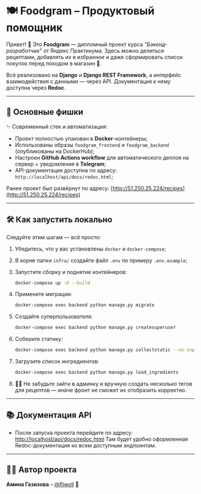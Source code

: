 # 🍽️ Foodgram – Продуктовый помощник

Привет! 👋 Это **Foodgram** — дипломный проект курса *"Бэкенд-разработчик"* от Яндекс Практикума. Здесь можно делиться рецептами, добавлять их в избранное и даже сформировать список покупок перед походом в магазин 🛒.

Всё реализовано на **Django** и **Django REST Framework**, а интерфейс взаимодействия с данными — через API. Документация к нему доступна через **Redoc**.

---

## 🚀 Основные фишки

✨ Современный стек и автоматизация:

* Проект полностью упакован в **Docker**-контейнеры;
* Использованы образы `foodgram_frontend` и `foodgram_backend` (опубликованы на DockerHub);
* Настроен **GitHub Actions workflow** для автоматического деплоя на сервер + уведомления в **Telegram**;
* API-документация доступна по адресу: `http://localhost/api/docs/redoc.html`;

Ранее проект был развёрнут по адресу: [http://51.250.25.224/recipes](http://51.250.25.224/recipes)

---

## 🛠️ Как запустить локально

Следуйте этим шагам — всё просто:

1. Убедитесь, что у вас установлены `docker` и `docker-compose`;

2. В корне папки `infra/` создайте файл `.env` по примеру `.env.example`;

3. Запустите сборку и поднятие контейнеров:

   ```bash
   docker-compose up -d --build
   ```

4. Примените миграции:

   ```bash
   docker-compose exec backend python manage.py migrate
   ```

5. Создайте суперпользователя:

   ```bash
   docker-compose exec backend python manage.py createsuperuser
   ```

6. Соберите статику:

   ```bash
   docker-compose exec backend python manage.py collectstatic --no-input
   ```

7. Загрузите список ингредиентов:

   ```bash
   docker-compose exec backend python manage.py load_ingredients
   ```

8. 👩‍🍳 Не забудьте зайти в админку и вручную создать несколько тегов для рецептов — иначе фронт не сможет их отобразить корректно.

---

## 📚 Документация API

* После запуска проекта перейдите по адресу:
  [http://localhost/api/docs/redoc.html](http://localhost/api/docs/redoc.html)
  Там будет удобно оформленная Redoc-документация ко всем доступным эндпоинтам.

---

## 👩‍💻 Автор проекта

**Амина Газизова** – [@fliwoll](https://github.com/fliwoll) 💫
